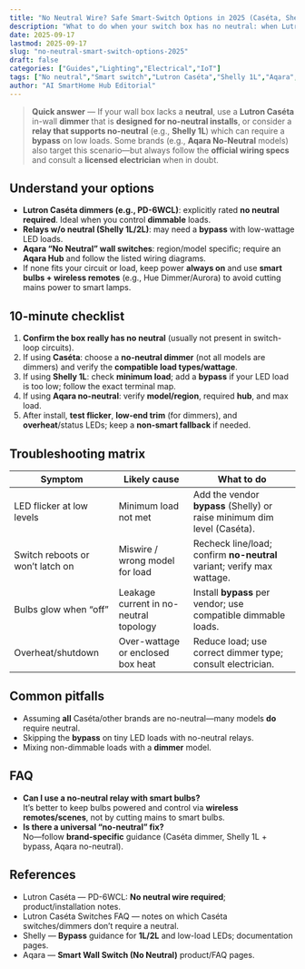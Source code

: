 ```yaml
---
title: "No Neutral Wire? Safe Smart-Switch Options in 2025 (Caséta, Shelly 1L, Aqara)"
description: "What to do when your switch box has no neutral: when Lutron Caséta works, when Shelly 1L needs a bypass, and when an Aqara ‘no-neutral’ model is appropriate—plus safe fallbacks."
date: 2025-09-17
lastmod: 2025-09-17
slug: "no-neutral-smart-switch-options-2025"
draft: false
categories: ["Guides","Lighting","Electrical","IoT"]
tags: ["No neutral","Smart switch","Lutron Caséta","Shelly 1L","Aqara","Bypass"]
author: "AI SmartHome Hub Editorial"
---
```


> **Quick answer** — If your wall box lacks a **neutral**, use a **Lutron Caséta** in-wall **dimmer** that is **designed for no-neutral installs**, or consider a **relay that supports no-neutral** (e.g., **Shelly 1L**) which can require a **bypass** on low loads. Some brands (e.g., **Aqara No-Neutral** models) also target this scenario—but always follow the **official wiring specs** and consult a **licensed electrician** when in doubt.

## Understand your options
- **Lutron Caséta dimmers (e.g., PD-6WCL)**: explicitly rated **no neutral required**. Ideal when you control **dimmable** loads.  
- **Relays w/o neutral (Shelly 1L/2L)**: may need a **bypass** with low-wattage LED loads.  
- **Aqara “No Neutral” wall switches**: region/model specific; require an **Aqara Hub** and follow the listed wiring diagrams.  
- If none fits your circuit or load, keep power **always on** and use **smart bulbs + wireless remotes** (e.g., Hue Dimmer/Aurora) to avoid cutting mains power to smart lamps.

## 10-minute checklist
1. **Confirm the box really has no neutral** (usually not present in switch-loop circuits).  
2. If using **Caséta**: choose a **no-neutral dimmer** (not all models are dimmers) and verify the **compatible load types/wattage**.  
3. If using **Shelly 1L**: check **minimum load**; add a **bypass** if your LED load is too low; follow the exact terminal map.  
4. If using **Aqara no-neutral**: verify **model/region**, required **hub**, and max load.  
5. After install, **test flicker**, **low-end trim** (for dimmers), and **overheat**/status LEDs; keep a **non-smart fallback** if needed.

## Troubleshooting matrix
| Symptom                          | Likely cause                           | What to do                                                   |
| -------------------------------- | -------------------------------------- | ------------------------------------------------------------ |
| LED flicker at low levels        | Minimum load not met                   | Add the vendor **bypass** (Shelly) or raise minimum dim level (Caséta). |
| Switch reboots or won’t latch on | Miswire / wrong model for load         | Recheck line/load; confirm **no-neutral** variant; verify max wattage. |
| Bulbs glow when “off”            | Leakage current in no-neutral topology | Install **bypass** per vendor; use compatible dimmable loads. |
| Overheat/shutdown                | Over-wattage or enclosed box heat      | Reduce load; use correct dimmer type; consult electrician.   |

## Common pitfalls
- Assuming **all** Caséta/other brands are no-neutral—many models **do** require neutral.  
- Skipping the **bypass** on tiny LED loads with no-neutral relays.  
- Mixing non-dimmable loads with a **dimmer** model.

## FAQ
- **Can I use a no-neutral relay with smart bulbs?**  
  It’s better to keep bulbs powered and control via **wireless remotes/scenes**, not by cutting mains to smart bulbs.  
- **Is there a universal “no-neutral” fix?**  
  No—follow **brand-specific** guidance (Caséta dimmer, Shelly 1L + bypass, Aqara no-neutral).

## References
- Lutron Caséta — PD-6WCL: **No neutral wire required**; product/installation notes.  
- Lutron Caséta Switches FAQ — notes on which Caséta switches/dimmers don’t require a neutral.  
- Shelly — **Bypass** guidance for **1L/2L** and low-load LEDs; documentation pages.  
- Aqara — **Smart Wall Switch (No Neutral)** product/FAQ pages.